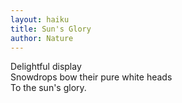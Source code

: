 ```yaml
---
layout: haiku
title: Sun's Glory
author: Nature
---
```


Delightful display<br>
Snowdrops bow their pure white heads<br>
To the sun's glory.<br>
